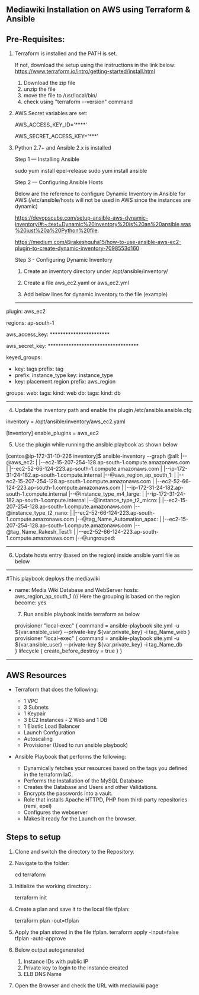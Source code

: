 Mediawiki Installation on AWS using Terraform & Ansible
------------------------------------------------------- 

Pre-Requisites: 
---------------------------
1. Terraform is installed and the PATH is set. 
	
	If not, download the setup using the instructions in the link below: 
	https://www.terraform.io/intro/getting-started/install.html
	1. Download the zip file
	2. unzip the file
	3. move the file to /usr/local/bin/
	4. check using "terraform --version" command
	
2. AWS Secret variables are set: 
	
	AWS_ACCESS_KEY_ID='****'
	
	AWS_SECRET_ACCESS_KEY='***'
	
3. Python 2.7+ and Ansible 2.x is installed
	
   Step 1 — Installing Ansible
   
   sudo yum install epel-release
   sudo yum install ansible
   
   Step 2 — Configuring Ansible Hosts
   
   Below are the reference to configure Dynamic Inventory in Ansible for AWS (/etc/ansible/hosts will not be used in AWS since the instances are dynamic)
   
   https://devopscube.com/setup-ansible-aws-dynamic-inventory/#:~:text=Dynamic%20inventory%20is%20an%20ansible,was%20just%20a%20Python%20file.
   
   https://medium.com/@rakeshguha15/how-to-use-ansible-aws-ec2-plugin-to-create-dynamic-inventory-7098553d160
   
   Step 3 - Configuring Dynamic Inventory
   
   1. Create an inventory directory under /opt/ansible/inventory/
   
   2. Create a file aws_ec2.yaml or aws_ec2.yml 
   
   3. Add below lines for dynamic inventory to the file (example)
   
   ---
plugin: aws_ec2

regions: ap-south-1

aws_access_key: ***********************

aws_secret_key: ***********************************

keyed_groups:
  - key: tags
    prefix: tag
  - prefix: instance_type
    key: instance_type
  - key: placement.region
    prefix: aws_region

groups:
  web:
    tags:
      kind: web
  db:
    tags:
      kind: db
      
---
   4. Update the inventory path and enable the plugin /etc/ansible.ansible.cfg
   
   inventory      = /opt/ansible/inventory/aws_ec2.yaml
   
   [Inventory]
   enable_plugins = aws_ec2
   
   5. Use the plugin while running the ansible playbook as shown below
   
   [centos@ip-172-31-10-226 inventory]$ ansible-inventory --graph
@all:
  |--@aws_ec2:
  |  |--ec2-15-207-254-128.ap-south-1.compute.amazonaws.com
  |  |--ec2-52-66-124-223.ap-south-1.compute.amazonaws.com
  |  |--ip-172-31-24-182.ap-south-1.compute.internal
  |--@aws_region_ap_south_1:
  |  |--ec2-15-207-254-128.ap-south-1.compute.amazonaws.com
  |  |--ec2-52-66-124-223.ap-south-1.compute.amazonaws.com
  |  |--ip-172-31-24-182.ap-south-1.compute.internal
  |--@instance_type_m4_large:
  |  |--ip-172-31-24-182.ap-south-1.compute.internal
  |--@instance_type_t2_micro:
  |  |--ec2-15-207-254-128.ap-south-1.compute.amazonaws.com
  |--@instance_type_t2_nano:
  |  |--ec2-52-66-124-223.ap-south-1.compute.amazonaws.com
  |--@tag_Name_Automation_apac:
  |  |--ec2-15-207-254-128.ap-south-1.compute.amazonaws.com
  |--@tag_Name_Rakesh_Test1:
  |  |--ec2-52-66-124-223.ap-south-1.compute.amazonaws.com
  |--@ungrouped:

----------
   6. Update hosts entry (based on the region) inside ansible yaml file as below
   ---
#This playbook deploys the mediawiki 
- name: Media Wiki Database and WebServer
  hosts: aws_region_ap_south_1    /// Here the grouping is based on the region
  become: yes 
   
   7. Run ansible playbook inside terraform as below 
   
   provisioner "local-exec" {
    command = ansible-playbook site.yml -u ${var.ansible_user} --private-key ${var.private_key} -i tag_Name_web
  }
  provisioner "local-exec" {
    command = ansible-playbook site.yml -u ${var.ansible_user} --private-key ${var.private_key} -i tag_Name_db  
  }
  lifecycle {
    create_before_destroy = true
  }
}
---------

   
AWS Resources
--------------
 - Terraform that does the following:
 	- 1 VPC
 	- 3 Subnets  
 	- 1 Keypair 
 	- 3 EC2 Instances - 2 Web and 1 DB
 	- 1 Elastic Load Balancer
	- Launch Confguration
	- Autoscaling
	- Provisioner (Used to run ansible playbook)
   
 - Ansible Playbook that performs the following: 
    - Dynamically fetches your resources based on the tags you defined in the terraform IaC. 
    - Performs the Installation of the MySQL Database
    - Creates the Database and Users and other Validations. 
    - Encrypts the passwords into a vault. 
    - Role that installs Apache HTTPD, PHP from third-party repositories (remi, epel)
    - Configures the webserver
    - Makes it ready for the Launch on the browser. 

Steps to setup
---------------
1. Clone and switch the directory to the Repository. 

2. Navigate to the folder: 

    cd terraform

3. Initialize the working directory.:

    terraform init
	
4. Create a plan and save it to the local file tfplan: 

	terraform plan -out=tfplan
	
5. Apply the plan stored in the file tfplan.
	terraform apply -input=false tfplan -auto-approve
	
6. Below output autogenerated
   1. Instance IDs with public IP
   2. Private key to login to the instance created 
   3. ELB DNS Name
	
7. Open the Browser and check the URL with mediawiki page
